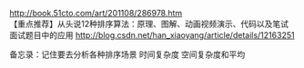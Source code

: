 http://book.51cto.com/art/201108/286978.htm  
【重点推荐】从头说12种排序算法：原理、图解、动画视频演示、代码以及笔试面试题目中的应用 http://blog.csdn.net/han_xiaoyang/article/details/12163251  


备忘录：记住要去分析各种排序场景 时间复杂度 空间复杂度和平均  
